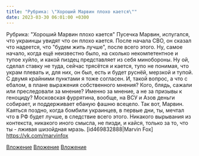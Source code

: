 ```yaml
---
title: "Рубрика: \"Хороший Марвин плохо кается\""
date: 2023-03-30 06:01:00 +0300
---
```


Рубрика: "Хороший Марвин плохо кается"
Пусечка Марвин, испугался, что украинцы увидят что он плохо кается.
После начала СВО, он сказал что надеется, что "будем жить лучше", после всего этого. Ну, самое начало, когда ещё неизвестно было, на сколько некомпетентное и тупое хуйло, и какой пиздец представляет из себя минобороны.
Ну ой, сделал ставку не туда, сейчас трясётся и кается, тупо не понимая, что украм плевать и, для них, он был, есть и будет руснёй, мерзкой и тупой. С двумя крайними пунктами я тоже согласен.
И, такой вопрос, а что с ебалом, в плане выражения собственного мнения? Кого, блядь, сажали или преследовали за мнение? Именно за мнение, а не за призывы к геноциду? Московская фуррятина, вообще, на ВСУ и Азов деньги собирает, и поддерживает ебаную фашню всецело.
Так вот, Марвин. Каяться поздно, когда бомбили украинцев, в первые дни, ты, мечтал что в РФ будет лучше, в следствие всего этого. Никакого вырывания из контекста, никакого иного смысла, не пизди, и кайся, только за то, что ты - лживая шизойдная мразь.
[id469832888|Marvin Fox]
https://vk.com/marvinfox


[Вложение](https://vk.com/photo41076938_457249643)
[Вложение](https://vk.com/photo41076938_457249644)
[Вложение](https://vk.com/photo41076938_457249646)
